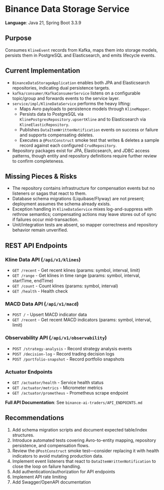 # Binance Data Storage Service

**Language**: Java 21, Spring Boot 3.3.9

## Purpose
Consumes `KlineEvent` records from Kafka, maps them into storage models, persists them in PostgreSQL and Elasticsearch, and emits lifecycle events.

## Current Implementation
- `BinanceDataStorageApplication` enables both JPA and Elasticsearch repositories, indicating dual persistence targets.
- `kafka/consumer/KafkaConsumerService` listens on a configurable topic/group and forwards events to the service layer.
- `service/impl/KlineDataService` performs the heavy lifting:
  - Maps Avro payloads to persistence models through `KlineMapper`.
  - Persists data to PostgreSQL via `KlinePostgresRepository.upsertKline` and to Elasticsearch via `KlineElasticRepository`.
  - Publishes `DataItemWrittenNotification` events on success or failure and supports compensating deletes.
  - Executes a `@PostConstruct` smoke test that writes & deletes a sample record against each configured `CrudRepository`.
- Repository packages exist for JPA, Elasticsearch, and JDBC access patterns, though entity and repository definitions require further review to confirm completeness.

## Missing Pieces & Risks
- The repository contains infrastructure for compensation events but no listeners or sagas that react to them.
- Database schema migrations (Liquibase/Flyway) are not present; deployment assumes the schema already exists.
- Exception handling in `KlineDataService` mixes log-and-suppress with rethrow semantics; compensating actions may leave stores out of sync if failures occur mid-transaction.
- Unit/integration tests are absent, so mapper correctness and repository behavior remain unverified.

## REST API Endpoints

### Kline Data API (`/api/v1/klines`)
- `GET /recent` - Get recent klines (params: symbol, interval, limit)
- `GET /range` - Get klines in time range (params: symbol, interval, startTime, endTime)
- `GET /count` - Count klines (params: symbol, interval)
- `GET /health` - Health check

### MACD Data API (`/api/v1/macd`)
- `POST /` - Upsert MACD indicator data
- `GET /recent` - Get recent MACD indicators (params: symbol, interval, limit)

### Observability API (`/api/v1/observability`)
- `POST /strategy-analysis` - Record strategy analysis events
- `POST /decision-log` - Record trading decision logs
- `POST /portfolio-snapshot` - Record portfolio snapshots

### Actuator Endpoints
- `GET /actuator/health` - Service health status
- `GET /actuator/metrics` - Micrometer metrics
- `GET /actuator/prometheus` - Prometheus scrape endpoint

**Full API Documentation**: See `binance-ai-traders/API_ENDPOINTS.md`

## Recommendations
1. Add schema migration scripts and document expected table/index structures.
2. Introduce automated tests covering Avro-to-entity mapping, repository persistence, and compensation flows.
3. Review the `@PostConstruct` smoke test—consider replacing it with health indicators to avoid mutating production data.
4. Implement event listeners that react to `DataItemWrittenNotification` to close the loop on failure handling.
5. Add authentication/authorization for API endpoints
6. Implement API rate limiting
7. Add Swagger/OpenAPI documentation
